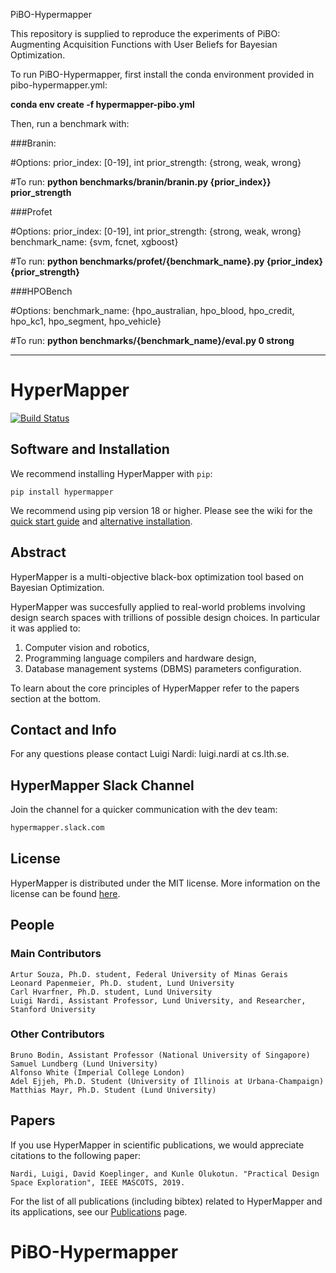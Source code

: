 PiBO-Hypermapper

This repository is supplied to reproduce the experiments of PiBO: Augmenting Acquisition Functions with User Beliefs for Bayesian Optimization.

To run PiBO-Hypermapper, first install the conda environment provided in pibo-hypermapper.yml:

**conda env create -f hypermapper-pibo.yml**

Then, run a benchmark with:

###Branin:

#Options:
prior_index: [0-19], int
prior_strength: {strong, weak, wrong}

#To run:
**python benchmarks/branin/branin.py {prior_index}} prior_strength**

###Profet

#Options:
prior_index: [0-19], int
prior_strength: {strong, weak, wrong}
benchmark_name: {svm, fcnet, xgboost}

#To run:
**python benchmarks/profet/{benchmark_name}.py {prior_index} {prior_strength}**

###HPOBench 

#Options:
benchmark_name: {hpo_australian, hpo_blood, hpo_credit, hpo_kc1, hpo_segment, hpo_vehicle}

#To run:
**python benchmarks/{benchmark_name}/eval.py 0 strong**




_____________________________________________________________________________________________

# HyperMapper

[![Build Status](https://travis-ci.com/luinardi/hypermapper.svg?branch=master)](https://travis-ci.com/luinardi/hypermapper)

## Software and Installation
We recommend installing HyperMapper with `pip`:
```
pip install hypermapper
```

We recommend using pip version 18 or higher. Please see the wiki for the [quick start guide](https://github.com/luinardi/hypermapper/wiki) and [alternative installation](https://github.com/luinardi/hypermapper/wiki/Install-HyperMapper).

## Abstract
HyperMapper is a multi-objective black-box optimization tool based on Bayesian Optimization. 

HyperMapper was succesfully applied to real-world problems involving design search spaces with trillions of possible design choices. In particular it was applied to: 
1) Computer vision and robotics,
2) Programming language compilers and hardware design, 
3) Database management systems (DBMS) parameters configuration.

To learn about the core principles of HyperMapper refer to the papers section at the bottom. 

## Contact and Info
For any questions please contact Luigi Nardi: luigi.nardi at cs.lth.se.

## HyperMapper Slack Channel
Join the channel for a quicker communication with the dev team: 
```latex
hypermapper.slack.com
```

## License
HyperMapper is distributed under the MIT license. More information on the license can be found [here](https://github.com/luinardi/hypermapper/blob/master/LICENSE).

## People
### Main Contributors
    Artur Souza, Ph.D. student, Federal University of Minas Gerais
    Leonard Papenmeier, Ph.D. student, Lund University 
    Carl Hvarfner, Ph.D. student, Lund University
    Luigi Nardi, Assistant Professor, Lund University, and Researcher, Stanford University
### Other Contributors    
    Bruno Bodin, Assistant Professor (National University of Singapore) 
    Samuel Lundberg (Lund University)
    Alfonso White (Imperial College London)
    Adel Ejjeh, Ph.D. Student (University of Illinois at Urbana-Champaign)
    Matthias Mayr, Ph.D. Student (Lund University) 

## Papers
If you use HyperMapper in scientific publications, we would appreciate citations to the following paper: 

```
Nardi, Luigi, David Koeplinger, and Kunle Olukotun. "Practical Design Space Exploration", IEEE MASCOTS, 2019.
```

For the list of all publications (including bibtex) related to HyperMapper and its applications, see our [Publications](https://github.com/luinardi/hypermapper/wiki/Publications) page.
# PiBO-Hypermapper
